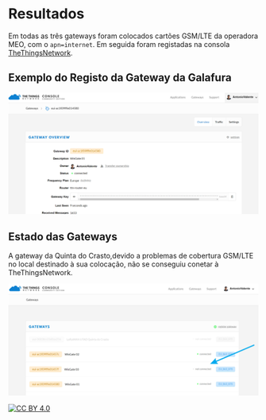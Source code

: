 # Resultados

Em todas as três gateways foram colocados cartões GSM/LTE da operadora MEO, com o `apn=internet`. Em seguida foram registadas na consola [TheThingsNetwork](https://console.thethingsnetwork.org/gateways). 

## Exemplo do Registo da Gateway da Galafura


![TTN Gateway 01](../images/TTNGateway01.jpg)

## Estado das Gateways



A gateway da Quinta do Crasto,devido a problemas de cobertura GSM/LTE no local destinado à sua colocação, não se conseguiu conetar à TheThingsNetwork.

![TTN Gateways Regist](../images/TTNGateway03.jpg)

[![CC BY 4.0](https://i.creativecommons.org/l/by/4.0/88x31.png)](http://creativecommons.org/licenses/by/4.0/)

